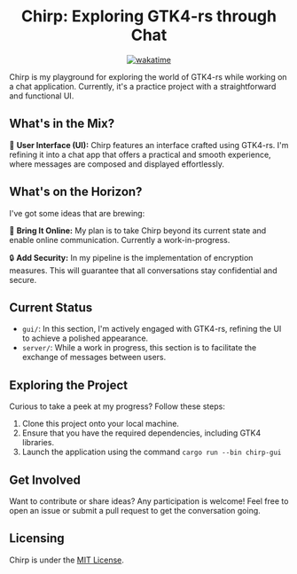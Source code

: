 <div align="center"><h1>Chirp: Exploring GTK4-rs through Chat</h1></div>

<div align=center><a href="https://wakatime.com/badge/github/TheRustyPickle/Chirp"><img src="https://wakatime.com/badge/github/TheRustyPickle/Chirp.svg" alt="wakatime"></a></div>

Chirp is my playground for exploring the world of GTK4-rs while working on a chat application. Currently, it's a practice project with a straightforward and functional UI.

## What's in the Mix?

🎨 **User Interface (UI):** Chirp features an interface crafted using GTK4-rs. I'm refining it into a chat app that offers a practical and smooth experience, where messages are composed and displayed effortlessly.

## What's on the Horizon?

I've got some ideas that are brewing:

📨 **Bring It Online:** My plan is to take Chirp beyond its current state and enable online communication. Currently a work-in-progress.

🔒 **Add Security:** In my pipeline is the implementation of encryption measures. This will guarantee that all conversations stay confidential and secure.

## Current Status

- `gui/`: In this section, I'm actively engaged with GTK4-rs, refining the UI to achieve a polished appearance.
- `server/`: While a work in progress, this section is to facilitate the exchange of messages between users.

## Exploring the Project

Curious to take a peek at my progress? Follow these steps:  

1. Clone this project onto your local machine.
2. Ensure that you have the required dependencies, including GTK4 libraries.
3. Launch the application using the command `cargo run --bin chirp-gui`

## Get Involved

Want to contribute or share ideas? Any participation is welcome! Feel free to open an issue or submit a pull request to get the conversation going.

## Licensing

Chirp is under the [MIT License](LICENSE).
